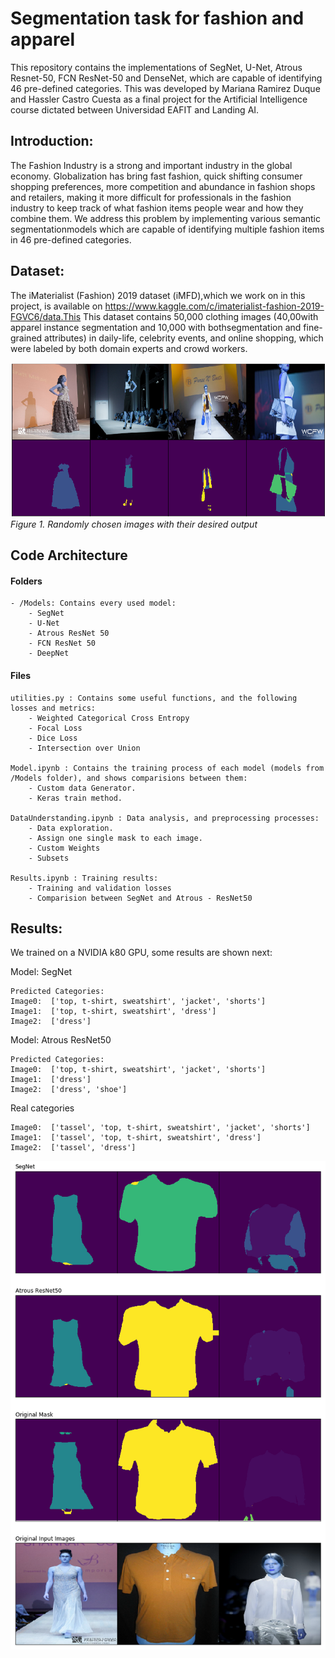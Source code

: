 # Segmentation task for fashion and apparel
This repository contains the implementations of SegNet, U-Net, Atrous Resnet-50, FCN ResNet-50 and DenseNet, which are capable of identifying 46 pre-defined categories. This was developed by Mariana Ramirez Duque and Hassler Castro Cuesta as a final project for the Artificial Intelligence course dictated between Universidad EAFIT and Landing AI.

## Introduction:
The Fashion Industry is a strong and important industry in the global economy. Globalization has bring fast fashion, quick shifting consumer shopping preferences,  more competition and abundance in fashion shops and retailers, making it more difficult for professionals in the fashion industry to keep track of what fashion items people wear and how they combine them. We address this problem by implementing various semantic segmentationmodels which are capable of identifying multiple fashion items in 46 pre-defined categories.

## Dataset: 
The  iMaterialist    (Fashion)    2019    dataset    (iMFD),which   we   work   on   in   this   project,   is   available   on <https://www.kaggle.com/c/imaterialist-fashion-2019-FGVC6/data.This>
This dataset   contains   50,000   clothing   images   (40,00with  apparel  instance  segmentation  and  10,000  with  bothsegmentation   and   fine-grained   attributes)   in   daily-life, celebrity events, and online shopping, which were labeled by both domain experts and crowd workers.

!["image info"](./images/full_masks.png)
*Figure 1. Randomly chosen images with their desired output*

## Code Architecture

#### Folders

    - /Models: Contains every used model: 
        - SegNet
        - U-Net
        - Atrous ResNet 50
        - FCN ResNet 50
        - DeepNet 

#### Files

    utilities.py : Contains some useful functions, and the following losses and metrics:
        - Weighted Categorical Cross Entropy
        - Focal Loss
        - Dice Loss
        - Intersection over Union

    Model.ipynb : Contains the training process of each model (models from /Models folder), and shows comparisions between them:
        - Custom data Generator.
        - Keras train method.

    DataUnderstanding.ipynb : Data analysis, and preprocessing processes:
        - Data exploration.
        - Assign one single mask to each image.
        - Custom Weights
        - Subsets

    Results.ipynb : Training results:
        - Training and validation losses
        - Comparision between SegNet and Atrous - ResNet50

## Results: 

We trained on a NVIDIA k80 GPU, some results are shown next:

Model: SegNet
    
    Predicted Categories: 
    Image0:  ['top, t-shirt, sweatshirt', 'jacket', 'shorts']
    Image1:  ['top, t-shirt, sweatshirt', 'dress']
    Image2:  ['dress']

Model: Atrous ResNet50
    
    Predicted Categories: 
    Image0:  ['top, t-shirt, sweatshirt', 'jacket', 'shorts']
    Image1:  ['dress']
    Image2:  ['dress', 'shoe']

Real categories
    
    Image0:  ['tassel', 'top, t-shirt, sweatshirt', 'jacket', 'shorts']
    Image1:  ['tassel', 'top, t-shirt, sweatshirt', 'dress']
    Image2:  ['tassel', 'dress']


!["results"](./images/results_f.png)